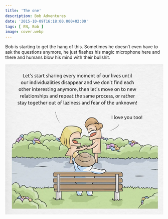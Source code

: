 ```yaml
---
title: 'The one'
description: Bob Adventures
date: '2015-10-09T16:18:00.000+02:00'
tags: [ EN, Bob ]
image: cover.webp
---
```


Bob is starting to get the hang of this. Sometimes he doesn’t even have to ask the questions anymore, he just flashes his magic microphone here and there and humans blow his mind with their bullshit. 

![](bob8_love.webp)
